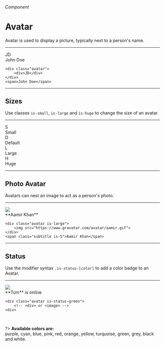<h6 class="subtitle is-5 has-text-grey has-text-weight-semibold">Component</h6><h1 class="title is-1 has-text-weight-bold">Avatar</h1>
<p class="subtitle is-5">
    <span class="has-text-weight-semibold">Avatar</span> is used to display a picture, typically next to a person's name.
</p>

<hr class="is-large is-visible">

<div class="box has-background-light is-relaxed is-marginless">
    <div class="avatar"><div>JD</div></div><span class="subtitle is-5">John Doe</span>
</div>

```
<div class="avatar">
    <div>JD</div>
</div>
<span>John Doe</span>
```

<hr class="is-large is-visible">

<h2 class="title is-4">Sizes</h2>

Use classes `is-small`, `is-large` and `is-huge` to change the size of an avatar.
<hr class="is-small">
<div class="level">
    <div class="level-item has-text-left"><div class="avatar is-small"><div>S</div></div><span class="is-size-7">Small</span></div>
    <div class="level-item"><div class="avatar"><div>D</div></div><span class="is-size-6 has-text-grey">Default</span></div>
    <div class="level-item"><div class="avatar is-large"><div>L</div></div><span class="is-size-5">Large</span></div>
    <div class="level-item"><div class="avatar is-huge"><div>H</div></div><span class="is-size-4">Huge</span></div>
</div>

<hr class="is-visible is-large">

<h2 class="title is-4">Photo Avatar</h2>

Avatars can nest an image to act as a person's photo.
<hr class="is-small">
<div class="box has-background-light is-relaxed is-marginless">
    <div class="avatar"><img src="https://www.gravatar.com/avatar/7c8b112654185af6614a3df144135b0d?size=100&d=blank"></div><span class="subtitle is-5">**Aamir Khan**</span>
</div>


```
<div class="avatar is-large">
    <img src="https://www.gravatar.com/avatar/aamir.gif">
</div>
<span class="subtitle is-5">Aamir Khan</span>
```

<hr class="is-large is-visible">

<h2 class="title is-4">Status</h2>

Use the modifier syntax `.is-status-[color]` to add a color badge to an Avatar.
<hr class="is-small">
<div class="box is-large has-background-light is-marginless">
    <div class="avatar is-status-green"><img src="https://www.gravatar.com/avatar/ded2d271be31a09049209089b50cb882?s=200&d=blank&r=g"></div>
    <span class="subtitle is-5">**Tom** is online</span>
</div>

    <div class="avatar is-status-green">
        <!-- <div> or <image> -->
    <div>

<br>

?> **Available colors are:**<br><span class="has-text-purple">purple</span>, <span class="has-text-cyan">cyan</span>, <span class="has-text-blue">blue</span>, <span class="has-text-pink">pink</span>, <span class="has-text-red">red</span>, <span class="has-text-orange">orange</span>, <span class="has-text-yellow">yellow</span>, <span class="has-text-turquoise">turquoise</span>, <span class="has-text-green">green</span>, <span class="has-text-grey">grey</span>, <span class="has-text-black">black</span> and <span class="has-text-white has-background-cyan-dark">white</span>.
